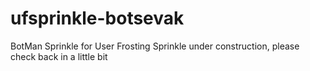 # ufsprinkle-botsevak
BotMan Sprinkle for User Frosting
Sprinkle under construction, please check back in a little bit
